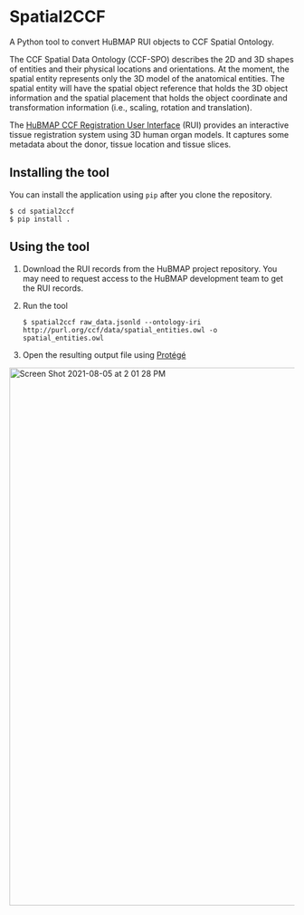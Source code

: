 # Spatial2CCF
A Python tool to convert HuBMAP RUI objects to CCF Spatial Ontology.

The CCF Spatial Data Ontology (CCF-SPO) describes the 2D and 3D shapes of entities and their physical locations and orientations. At the moment, the spatial entity represents only the 3D model of the anatomical entities. The spatial entity will have the spatial object reference that holds the 3D object information and the spatial placement that holds the object coordinate and transformation information (i.e., scaling, rotation and translation).

The [HuBMAP CCF Registration User Interface](https://hubmapconsortium.github.io/ccf-ui/rui/) (RUI) provides an interactive tissue registration system using 3D human organ models. It captures some metadata about the donor, tissue location and tissue slices.

## Installing the tool

You can install the application using `pip` after you clone the repository.
```
$ cd spatial2ccf
$ pip install .
```

## Using the tool

1. Download the RUI records from the HuBMAP project repository. You may need to request access to the HuBMAP development team to get the RUI records.

2. Run the tool
   ```
   $ spatial2ccf raw_data.jsonld --ontology-iri http://purl.org/ccf/data/spatial_entities.owl -o spatial_entities.owl
   ```

3. Open the resulting output file using [Protégé](https://protege.stanford.edu/)

<img width="950" alt="Screen Shot 2021-08-05 at 2 01 28 PM" src="https://user-images.githubusercontent.com/5062950/128420697-a4aed303-5395-45db-b463-4c82ef5c860d.png">
